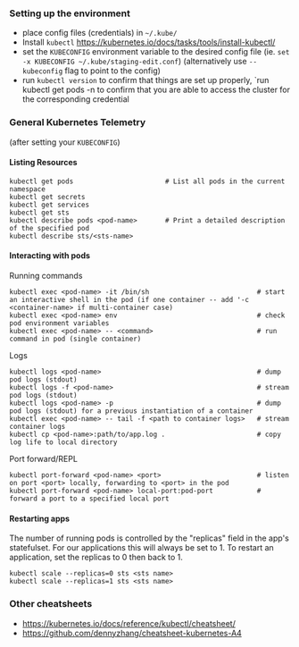 ### Setting up the environment

* place config files (credentials) in `~/.kube/`
* Install `kubectl` https://kubernetes.io/docs/tasks/tools/install-kubectl/
* set the `KUBECONFIG` environment variable to the desired config file (ie. `set -x KUBECONFIG ~/.kube/staging-edit.conf`) (alternatively use `--kubeconfig` flag to point to the config)
* run `kubectl version` to confirm that things are set up properly, `run kubectl get pods -n<name> to confirm that you are able to access the cluster for the corresponding credential

### General Kubernetes Telemetry

(after setting your `KUBECONFIG`)

#### Listing Resources

```
kubectl get pods                       # List all pods in the current namespace
kubectl get secrets
kubectl get services
kubectl get sts
kubectl describe pods <pod-name>       # Print a detailed description of the specified pod
kubectl describe sts/<sts-name>
```

#### Interacting with pods

Running commands

```
kubectl exec <pod-name> -it /bin/sh                           # start an interactive shell in the pod (if one container -- add '-c <container-name> if multi-container case)
kubectl exec <pod-name> env                                   # check pod environment variables
kubectl exec <pod-name> -- <command>                          # run command in pod (single container)
```
Logs
```
kubectl logs <pod-name>                                       # dump pod logs (stdout)
kubectl logs -f <pod-name>                                    # stream pod logs (stdout)
kubectl logs <pod-name> -p                                    # dump pod logs (stdout) for a previous instantiation of a container
kubectl exec <pod-name> -- tail -f <path to container logs>   # stream container logs
kubectl cp <pod-name>:path/to/app.log .                       # copy log life to local directory
```

Port forward/REPL
```
kubectl port-forward <pod-name> <port>                        # listen on port <port> locally, forwarding to <port> in the pod
kubectl port-forward <pod-name> local-port:pod-port           # forward a port to a specified local port
```

#### Restarting apps

The number of running pods is controlled by the "replicas" field in the app's statefulset. For our applications this will always be set to 1. To restart an application, set the replicas to 0 then back to 1.

```
kubectl scale --replicas=0 sts <sts name>
kubectl scale --replicas=1 sts <sts name>
```

### Other cheatsheets

* https://kubernetes.io/docs/reference/kubectl/cheatsheet/
* https://github.com/dennyzhang/cheatsheet-kubernetes-A4
